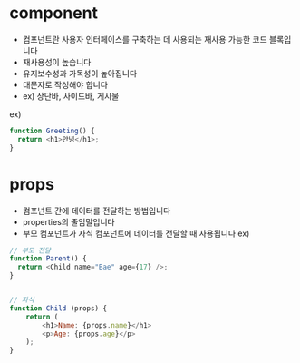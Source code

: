 # component

- 컴포넌트란 사용자 인터페이스를 구축하는 데 사용되는 재사용 가능한 코드 블록입니다
- 재사용성이 높습니다
- 유지보수성과 가독성이 높아집니다
- 대문자로 작성해야 합니다
- ex) 상단바, 사이드바, 게시물

ex)

```js
function Greeting() {
  return <h1>안녕</h1>;
}
```

# props

- 컴포넌트 간에 데이터를 전달하는 방법입니다
- properties의 줄임말입니다
- 부모 컴포넌트가 자식 컴포넌트에 데이터를 전달할 때 사용됩니다
  ex)

```js
// 부모 전달
function Parent() {
  return <Child name="Bae" age={17} />;
}


// 자식
function Child (props) {
    return (
        <h1>Name: {props.name}</h1>
        <p>Age: {props.age}</p>
    );
}
```
